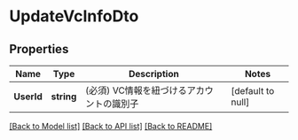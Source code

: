 # UpdateVcInfoDto

## Properties
Name | Type | Description | Notes
------------ | ------------- | ------------- | -------------
**UserId** | **string** | (必須) VC情報を紐づけるアカウントの識別子 | [default to null]

[[Back to Model list]](../README.md#documentation-for-models) [[Back to API list]](../README.md#documentation-for-api-endpoints) [[Back to README]](../README.md)

